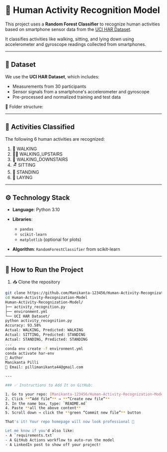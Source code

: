 # 🧠 Human Activity Recognition Model

This project uses a **Random Forest Classifier** to recognize human activities based on smartphone sensor data from the [UCI HAR Dataset](https://archive.ics.uci.edu/ml/datasets/human+activity+recognition+using+smartphones).

It classifies activities like walking, sitting, and lying down using accelerometer and gyroscope readings collected from smartphones.

---

## 📁 Dataset

We use the **UCI HAR Dataset**, which includes:

- Measurements from 30 participants
- Sensor signals from a smartphone's accelerometer and gyroscope
- Pre-processed and normalized training and test data

📂 Folder structure:

---

## 🧪 Activities Classified

The following 6 human activities are recognized:

1. 🚶 WALKING  
2. 🧗‍♂️ WALKING_UPSTAIRS  
3. 🧎 WALKING_DOWNSTAIRS  
4. 🪑 SITTING  
5. 🧍 STANDING  
6. 🛌 LAYING  

---

## ⚙️ Technology Stack

- **Language**: Python 3.10  
- **Libraries**:
  - `pandas`
  - `scikit-learn`
  - `matplotlib` (optional for plots)

- **Algorithm**: `RandomForestClassifier` from scikit-learn

---

## 🚀 How to Run the Project

1. 📥 Clone the repository

```bash
git clone https://github.com/Manikanta-123456/Human-Activity-Recognization-Model.git
cd Human-Activity-Recognization-Model
Human-Activity-Recognization-Model/
├── activity_recognition.py
├── environment.yml
└── UCI HAR Dataset/
python activity_recognition.py
Accuracy: 93.58%
Actual: WALKING, Predicted: WALKING
Actual: SITTING, Predicted: STANDING
Actual: STANDING, Predicted: STANDING
...
conda env create -f environment.yml
conda activate har-env
👤 Author
Manikanta Pilli
📧 Email: pillimanikanta44@gmail.com

---

### ✅ Instructions to Add It on GitHub:

1. Go to your repo: [Manikanta-123456/Human-Activity-Recognization-Model](https://github.com/Manikanta-123456/Human-Activity-Recognization-Model)
2. Click **“Add file”** → **“Create new file”**
3. In the name box, type: `README.md`
4. Paste **all the above content**
5. Scroll down → click the **green “Commit new file”** button

That's it! Your repo homepage will now look professional 🎉

Let me know if you'd also like:
- A `requirements.txt`
- A GitHub Actions workflow to auto-run the model
- A LinkedIn post to show off your project!
